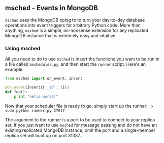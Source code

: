 ## msched - Events in MongoDB
```msched``` uses the MongoDB oplog to to turn your day-to-day database operations into event triggers for arbitrary Python code. More than anything, ```msched``` is a simple, no-nonsense extension for any replicated MongoDB instance that is extremely easy and intuitive.

### Using msched
All you need to do to use ```msched``` is insert the functions you want to be run in a file called ```mscheduler.py```, and then start the ```runner``` script. Here's an example:

```python
from msched import on_event, Insert

@on_event(Insert({'_id': 1}))
def foo():
    print "hello world!"
```

Now that your scheduler file is ready to go, simply start up the runner:
``` > sudo python runner.py 27017```

The argument to the runner is a port to be used to connect to your replica set. If you just want to use ```msched``` for message passing and do not have an existing replicated MongoDB instance, omit the port and a single-member replica set will boot up on port 31337.
